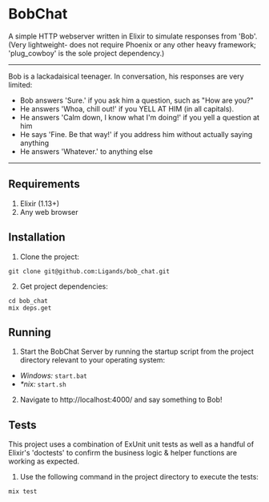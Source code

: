 # BobChat

A simple HTTP webserver written in Elixir to simulate responses from 'Bob'.  
(Very lightweight- does not require Phoenix or any other heavy framework; 'plug_cowboy' is the sole project dependency.)

---

Bob is a lackadaisical teenager. In conversation, his responses are very limited:
 - Bob answers 'Sure.' if you ask him a question, such as "How are you?"
 - He answers 'Whoa, chill out!' if you YELL AT HIM (in all capitals).
 - He answers 'Calm down, I know what I'm doing!' if you yell a question at him
 - He says 'Fine. Be that way!' if you address him without actually saying anything
 - He answers 'Whatever.' to anything else

---

## Requirements

1. Elixir (1.13+)
2. Any web browser

## Installation

1. Clone the project:

`git clone git@github.com:Ligands/bob_chat.git`

2. Get project dependencies:

`cd bob_chat`  
`mix deps.get`

## Running

1. Start the BobChat Server by running the startup script from the project directory relevant to your operating system:

- *Windows:* `start.bat`
- *\*nix:* `start.sh`

2. Navigate to http://localhost:4000/ and say something to Bob!

## Tests

This project uses a combination of ExUnit unit tests as well as a handful of Elixir's 'doctests' to confirm the business logic & helper functions are working as expected.

1. Use the following command in the project directory to execute the tests:

`mix test`
